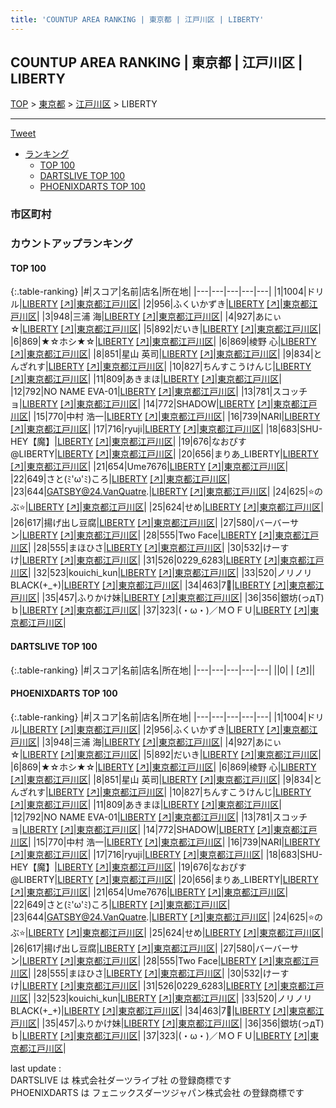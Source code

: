 ```yaml
---
title: 'COUNTUP AREA RANKING | 東京都 | 江戸川区 | LIBERTY'
---
```

## COUNTUP AREA RANKING | 東京都 | 江戸川区 | LIBERTY

[TOP](/darts/rank/) > [東京都](/darts/rank/東京都/) > [江戸川区](/darts/rank/東京都/江戸川区/) > LIBERTY

___

<a href="https://twitter.com/share?ref_src=twsrc%5Etfw" data-text="COUNTUP AREA RANKING | 東京都江戸川区LIBERTY" class="twitter-share-button" data-hashtags="DARTSLIVE,PHOENIXDARTS,darts,ダーツ" data-show-count="false">Tweet</a>

* [ランキング](#カウントアップランキング)
    * [TOP 100](#top-100)
    * [DARTSLIVE TOP 100](#dartslive-top-100)
    * [PHOENIXDARTS TOP 100](#phoenixdarts-top-100)

### 市区町村

<ul>

</ul>

### カウントアップランキング

#### TOP 100



{:.table-ranking}
|#|スコア|名前|店名|所在地|
|---|---|---|---|---|
|1|1004|<span class="rank-name-pd">ドリル</span>|<a href="/darts/rank/shops/95607.html">LIBERTY</a> <a href="https://vs.phoenixdarts.com/jp/shop/shopDetailInfo/s_95607?s_seq=95607">[↗]</a>|<a href="/darts/rank/東京都/江戸川区">東京都江戸川区</a>|
|2|956|<span class="rank-name-pd">ふくいかずき</span>|<a href="/darts/rank/shops/95607.html">LIBERTY</a> <a href="https://vs.phoenixdarts.com/jp/shop/shopDetailInfo/s_95607?s_seq=95607">[↗]</a>|<a href="/darts/rank/東京都/江戸川区">東京都江戸川区</a>|
|3|948|<span class="rank-name-pd"><span class="pro-icon-pd"></span>三浦 海</span>|<a href="/darts/rank/shops/95607.html">LIBERTY</a> <a href="https://vs.phoenixdarts.com/jp/shop/shopDetailInfo/s_95607?s_seq=95607">[↗]</a>|<a href="/darts/rank/東京都/江戸川区">東京都江戸川区</a>|
|4|927|<span class="rank-name-pd">あにぃ☆</span>|<a href="/darts/rank/shops/95607.html">LIBERTY</a> <a href="https://vs.phoenixdarts.com/jp/shop/shopDetailInfo/s_95607?s_seq=95607">[↗]</a>|<a href="/darts/rank/東京都/江戸川区">東京都江戸川区</a>|
|5|892|<span class="rank-name-pd">だいき</span>|<a href="/darts/rank/shops/95607.html">LIBERTY</a> <a href="https://vs.phoenixdarts.com/jp/shop/shopDetailInfo/s_95607?s_seq=95607">[↗]</a>|<a href="/darts/rank/東京都/江戸川区">東京都江戸川区</a>|
|6|869|<span class="rank-name-pd">★☆ホシ★☆</span>|<a href="/darts/rank/shops/95607.html">LIBERTY</a> <a href="https://vs.phoenixdarts.com/jp/shop/shopDetailInfo/s_95607?s_seq=95607">[↗]</a>|<a href="/darts/rank/東京都/江戸川区">東京都江戸川区</a>|
|6|869|<span class="rank-name-pd"><span class="pro-icon-pd"></span>棱野 心</span>|<a href="/darts/rank/shops/95607.html">LIBERTY</a> <a href="https://vs.phoenixdarts.com/jp/shop/shopDetailInfo/s_95607?s_seq=95607">[↗]</a>|<a href="/darts/rank/東京都/江戸川区">東京都江戸川区</a>|
|8|851|<span class="rank-name-pd"><span class="pro-icon-pd"></span>星山 英司</span>|<a href="/darts/rank/shops/95607.html">LIBERTY</a> <a href="https://vs.phoenixdarts.com/jp/shop/shopDetailInfo/s_95607?s_seq=95607">[↗]</a>|<a href="/darts/rank/東京都/江戸川区">東京都江戸川区</a>|
|9|834|<span class="rank-name-pd">とんざれす</span>|<a href="/darts/rank/shops/95607.html">LIBERTY</a> <a href="https://vs.phoenixdarts.com/jp/shop/shopDetailInfo/s_95607?s_seq=95607">[↗]</a>|<a href="/darts/rank/東京都/江戸川区">東京都江戸川区</a>|
|10|827|<span class="rank-name-pd">ちんすこうけんじ</span>|<a href="/darts/rank/shops/95607.html">LIBERTY</a> <a href="https://vs.phoenixdarts.com/jp/shop/shopDetailInfo/s_95607?s_seq=95607">[↗]</a>|<a href="/darts/rank/東京都/江戸川区">東京都江戸川区</a>|
|11|809|<span class="rank-name-pd">あきまほ</span>|<a href="/darts/rank/shops/95607.html">LIBERTY</a> <a href="https://vs.phoenixdarts.com/jp/shop/shopDetailInfo/s_95607?s_seq=95607">[↗]</a>|<a href="/darts/rank/東京都/江戸川区">東京都江戸川区</a>|
|12|792|<span class="rank-name-pd">NO NAME EVA-01</span>|<a href="/darts/rank/shops/95607.html">LIBERTY</a> <a href="https://vs.phoenixdarts.com/jp/shop/shopDetailInfo/s_95607?s_seq=95607">[↗]</a>|<a href="/darts/rank/東京都/江戸川区">東京都江戸川区</a>|
|13|781|<span class="rank-name-pd">スコッチョ</span>|<a href="/darts/rank/shops/95607.html">LIBERTY</a> <a href="https://vs.phoenixdarts.com/jp/shop/shopDetailInfo/s_95607?s_seq=95607">[↗]</a>|<a href="/darts/rank/東京都/江戸川区">東京都江戸川区</a>|
|14|772|<span class="rank-name-pd">SHADOW</span>|<a href="/darts/rank/shops/95607.html">LIBERTY</a> <a href="https://vs.phoenixdarts.com/jp/shop/shopDetailInfo/s_95607?s_seq=95607">[↗]</a>|<a href="/darts/rank/東京都/江戸川区">東京都江戸川区</a>|
|15|770|<span class="rank-name-pd"><span class="pro-icon-pd"></span>中村 浩一</span>|<a href="/darts/rank/shops/95607.html">LIBERTY</a> <a href="https://vs.phoenixdarts.com/jp/shop/shopDetailInfo/s_95607?s_seq=95607">[↗]</a>|<a href="/darts/rank/東京都/江戸川区">東京都江戸川区</a>|
|16|739|<span class="rank-name-pd">NARI</span>|<a href="/darts/rank/shops/95607.html">LIBERTY</a> <a href="https://vs.phoenixdarts.com/jp/shop/shopDetailInfo/s_95607?s_seq=95607">[↗]</a>|<a href="/darts/rank/東京都/江戸川区">東京都江戸川区</a>|
|17|716|<span class="rank-name-pd">ryuji</span>|<a href="/darts/rank/shops/95607.html">LIBERTY</a> <a href="https://vs.phoenixdarts.com/jp/shop/shopDetailInfo/s_95607?s_seq=95607">[↗]</a>|<a href="/darts/rank/東京都/江戸川区">東京都江戸川区</a>|
|18|683|<span class="rank-name-pd">SHU-HEY【魔】</span>|<a href="/darts/rank/shops/95607.html">LIBERTY</a> <a href="https://vs.phoenixdarts.com/jp/shop/shopDetailInfo/s_95607?s_seq=95607">[↗]</a>|<a href="/darts/rank/東京都/江戸川区">東京都江戸川区</a>|
|19|676|<span class="rank-name-pd">なおぴす@LIBERTY</span>|<a href="/darts/rank/shops/95607.html">LIBERTY</a> <a href="https://vs.phoenixdarts.com/jp/shop/shopDetailInfo/s_95607?s_seq=95607">[↗]</a>|<a href="/darts/rank/東京都/江戸川区">東京都江戸川区</a>|
|20|656|<span class="rank-name-pd">まりあ_LIBERTY</span>|<a href="/darts/rank/shops/95607.html">LIBERTY</a> <a href="https://vs.phoenixdarts.com/jp/shop/shopDetailInfo/s_95607?s_seq=95607">[↗]</a>|<a href="/darts/rank/東京都/江戸川区">東京都江戸川区</a>|
|21|654|<span class="rank-name-pd">Ume7676</span>|<a href="/darts/rank/shops/95607.html">LIBERTY</a> <a href="https://vs.phoenixdarts.com/jp/shop/shopDetailInfo/s_95607?s_seq=95607">[↗]</a>|<a href="/darts/rank/東京都/江戸川区">東京都江戸川区</a>|
|22|649|<span class="rank-name-pd">さと(ﾐ&#x27;ω&#x27;ﾐ)ころ</span>|<a href="/darts/rank/shops/95607.html">LIBERTY</a> <a href="https://vs.phoenixdarts.com/jp/shop/shopDetailInfo/s_95607?s_seq=95607">[↗]</a>|<a href="/darts/rank/東京都/江戸川区">東京都江戸川区</a>|
|23|644|<span class="rank-name-pd">GATSBY@24.VanQuatre.</span>|<a href="/darts/rank/shops/95607.html">LIBERTY</a> <a href="https://vs.phoenixdarts.com/jp/shop/shopDetailInfo/s_95607?s_seq=95607">[↗]</a>|<a href="/darts/rank/東京都/江戸川区">東京都江戸川区</a>|
|24|625|<span class="rank-name-pd">⭐️のぶ⭐️</span>|<a href="/darts/rank/shops/95607.html">LIBERTY</a> <a href="https://vs.phoenixdarts.com/jp/shop/shopDetailInfo/s_95607?s_seq=95607">[↗]</a>|<a href="/darts/rank/東京都/江戸川区">東京都江戸川区</a>|
|25|624|<span class="rank-name-pd">せめ</span>|<a href="/darts/rank/shops/95607.html">LIBERTY</a> <a href="https://vs.phoenixdarts.com/jp/shop/shopDetailInfo/s_95607?s_seq=95607">[↗]</a>|<a href="/darts/rank/東京都/江戸川区">東京都江戸川区</a>|
|26|617|<span class="rank-name-pd">揚げ出し豆腐</span>|<a href="/darts/rank/shops/95607.html">LIBERTY</a> <a href="https://vs.phoenixdarts.com/jp/shop/shopDetailInfo/s_95607?s_seq=95607">[↗]</a>|<a href="/darts/rank/東京都/江戸川区">東京都江戸川区</a>|
|27|580|<span class="rank-name-pd">バーバーサン</span>|<a href="/darts/rank/shops/95607.html">LIBERTY</a> <a href="https://vs.phoenixdarts.com/jp/shop/shopDetailInfo/s_95607?s_seq=95607">[↗]</a>|<a href="/darts/rank/東京都/江戸川区">東京都江戸川区</a>|
|28|555|<span class="rank-name-pd">Two Face</span>|<a href="/darts/rank/shops/95607.html">LIBERTY</a> <a href="https://vs.phoenixdarts.com/jp/shop/shopDetailInfo/s_95607?s_seq=95607">[↗]</a>|<a href="/darts/rank/東京都/江戸川区">東京都江戸川区</a>|
|28|555|<span class="rank-name-pd">まほひさ</span>|<a href="/darts/rank/shops/95607.html">LIBERTY</a> <a href="https://vs.phoenixdarts.com/jp/shop/shopDetailInfo/s_95607?s_seq=95607">[↗]</a>|<a href="/darts/rank/東京都/江戸川区">東京都江戸川区</a>|
|30|532|<span class="rank-name-pd">けーすけ</span>|<a href="/darts/rank/shops/95607.html">LIBERTY</a> <a href="https://vs.phoenixdarts.com/jp/shop/shopDetailInfo/s_95607?s_seq=95607">[↗]</a>|<a href="/darts/rank/東京都/江戸川区">東京都江戸川区</a>|
|31|526|<span class="rank-name-pd">0229_6283</span>|<a href="/darts/rank/shops/95607.html">LIBERTY</a> <a href="https://vs.phoenixdarts.com/jp/shop/shopDetailInfo/s_95607?s_seq=95607">[↗]</a>|<a href="/darts/rank/東京都/江戸川区">東京都江戸川区</a>|
|32|523|<span class="rank-name-pd">kouichi_kun</span>|<a href="/darts/rank/shops/95607.html">LIBERTY</a> <a href="https://vs.phoenixdarts.com/jp/shop/shopDetailInfo/s_95607?s_seq=95607">[↗]</a>|<a href="/darts/rank/東京都/江戸川区">東京都江戸川区</a>|
|33|520|<span class="rank-name-pd">ノリノリBLACK(+_+)</span>|<a href="/darts/rank/shops/95607.html">LIBERTY</a> <a href="https://vs.phoenixdarts.com/jp/shop/shopDetailInfo/s_95607?s_seq=95607">[↗]</a>|<a href="/darts/rank/東京都/江戸川区">東京都江戸川区</a>|
|34|463|<span class="rank-name-pd">7🗽</span>|<a href="/darts/rank/shops/95607.html">LIBERTY</a> <a href="https://vs.phoenixdarts.com/jp/shop/shopDetailInfo/s_95607?s_seq=95607">[↗]</a>|<a href="/darts/rank/東京都/江戸川区">東京都江戸川区</a>|
|35|457|<span class="rank-name-pd">ふりかけ妹</span>|<a href="/darts/rank/shops/95607.html">LIBERTY</a> <a href="https://vs.phoenixdarts.com/jp/shop/shopDetailInfo/s_95607?s_seq=95607">[↗]</a>|<a href="/darts/rank/東京都/江戸川区">東京都江戸川区</a>|
|36|356|<span class="rank-name-pd">銀坊(っдT)ｂ</span>|<a href="/darts/rank/shops/95607.html">LIBERTY</a> <a href="https://vs.phoenixdarts.com/jp/shop/shopDetailInfo/s_95607?s_seq=95607">[↗]</a>|<a href="/darts/rank/東京都/江戸川区">東京都江戸川区</a>|
|37|323|<span class="rank-name-pd">(・ω・)／ＭＯＦＵ</span>|<a href="/darts/rank/shops/95607.html">LIBERTY</a> <a href="https://vs.phoenixdarts.com/jp/shop/shopDetailInfo/s_95607?s_seq=95607">[↗]</a>|<a href="/darts/rank/東京都/江戸川区">東京都江戸川区</a>|


#### DARTSLIVE TOP 100



{:.table-ranking}
|#|スコア|名前|店名|所在地|
|---|---|---|---|---|
||0|<span class="rank-name-dl"> </span>|<a href="/darts/rank/shops/.html"></a> <a href="">[↗]</a>|<a href="/darts/rank//"></a>|


#### PHOENIXDARTS TOP 100



{:.table-ranking}
|#|スコア|名前|店名|所在地|
|---|---|---|---|---|
|1|1004|<span class="rank-name-pd">ドリル</span>|<a href="/darts/rank/shops/95607.html">LIBERTY</a> <a href="https://vs.phoenixdarts.com/jp/shop/shopDetailInfo/s_95607?s_seq=95607">[↗]</a>|<a href="/darts/rank/東京都/江戸川区">東京都江戸川区</a>|
|2|956|<span class="rank-name-pd">ふくいかずき</span>|<a href="/darts/rank/shops/95607.html">LIBERTY</a> <a href="https://vs.phoenixdarts.com/jp/shop/shopDetailInfo/s_95607?s_seq=95607">[↗]</a>|<a href="/darts/rank/東京都/江戸川区">東京都江戸川区</a>|
|3|948|<span class="rank-name-pd"><span class="pro-icon-pd"></span>三浦 海</span>|<a href="/darts/rank/shops/95607.html">LIBERTY</a> <a href="https://vs.phoenixdarts.com/jp/shop/shopDetailInfo/s_95607?s_seq=95607">[↗]</a>|<a href="/darts/rank/東京都/江戸川区">東京都江戸川区</a>|
|4|927|<span class="rank-name-pd">あにぃ☆</span>|<a href="/darts/rank/shops/95607.html">LIBERTY</a> <a href="https://vs.phoenixdarts.com/jp/shop/shopDetailInfo/s_95607?s_seq=95607">[↗]</a>|<a href="/darts/rank/東京都/江戸川区">東京都江戸川区</a>|
|5|892|<span class="rank-name-pd">だいき</span>|<a href="/darts/rank/shops/95607.html">LIBERTY</a> <a href="https://vs.phoenixdarts.com/jp/shop/shopDetailInfo/s_95607?s_seq=95607">[↗]</a>|<a href="/darts/rank/東京都/江戸川区">東京都江戸川区</a>|
|6|869|<span class="rank-name-pd">★☆ホシ★☆</span>|<a href="/darts/rank/shops/95607.html">LIBERTY</a> <a href="https://vs.phoenixdarts.com/jp/shop/shopDetailInfo/s_95607?s_seq=95607">[↗]</a>|<a href="/darts/rank/東京都/江戸川区">東京都江戸川区</a>|
|6|869|<span class="rank-name-pd"><span class="pro-icon-pd"></span>棱野 心</span>|<a href="/darts/rank/shops/95607.html">LIBERTY</a> <a href="https://vs.phoenixdarts.com/jp/shop/shopDetailInfo/s_95607?s_seq=95607">[↗]</a>|<a href="/darts/rank/東京都/江戸川区">東京都江戸川区</a>|
|8|851|<span class="rank-name-pd"><span class="pro-icon-pd"></span>星山 英司</span>|<a href="/darts/rank/shops/95607.html">LIBERTY</a> <a href="https://vs.phoenixdarts.com/jp/shop/shopDetailInfo/s_95607?s_seq=95607">[↗]</a>|<a href="/darts/rank/東京都/江戸川区">東京都江戸川区</a>|
|9|834|<span class="rank-name-pd">とんざれす</span>|<a href="/darts/rank/shops/95607.html">LIBERTY</a> <a href="https://vs.phoenixdarts.com/jp/shop/shopDetailInfo/s_95607?s_seq=95607">[↗]</a>|<a href="/darts/rank/東京都/江戸川区">東京都江戸川区</a>|
|10|827|<span class="rank-name-pd">ちんすこうけんじ</span>|<a href="/darts/rank/shops/95607.html">LIBERTY</a> <a href="https://vs.phoenixdarts.com/jp/shop/shopDetailInfo/s_95607?s_seq=95607">[↗]</a>|<a href="/darts/rank/東京都/江戸川区">東京都江戸川区</a>|
|11|809|<span class="rank-name-pd">あきまほ</span>|<a href="/darts/rank/shops/95607.html">LIBERTY</a> <a href="https://vs.phoenixdarts.com/jp/shop/shopDetailInfo/s_95607?s_seq=95607">[↗]</a>|<a href="/darts/rank/東京都/江戸川区">東京都江戸川区</a>|
|12|792|<span class="rank-name-pd">NO NAME EVA-01</span>|<a href="/darts/rank/shops/95607.html">LIBERTY</a> <a href="https://vs.phoenixdarts.com/jp/shop/shopDetailInfo/s_95607?s_seq=95607">[↗]</a>|<a href="/darts/rank/東京都/江戸川区">東京都江戸川区</a>|
|13|781|<span class="rank-name-pd">スコッチョ</span>|<a href="/darts/rank/shops/95607.html">LIBERTY</a> <a href="https://vs.phoenixdarts.com/jp/shop/shopDetailInfo/s_95607?s_seq=95607">[↗]</a>|<a href="/darts/rank/東京都/江戸川区">東京都江戸川区</a>|
|14|772|<span class="rank-name-pd">SHADOW</span>|<a href="/darts/rank/shops/95607.html">LIBERTY</a> <a href="https://vs.phoenixdarts.com/jp/shop/shopDetailInfo/s_95607?s_seq=95607">[↗]</a>|<a href="/darts/rank/東京都/江戸川区">東京都江戸川区</a>|
|15|770|<span class="rank-name-pd"><span class="pro-icon-pd"></span>中村 浩一</span>|<a href="/darts/rank/shops/95607.html">LIBERTY</a> <a href="https://vs.phoenixdarts.com/jp/shop/shopDetailInfo/s_95607?s_seq=95607">[↗]</a>|<a href="/darts/rank/東京都/江戸川区">東京都江戸川区</a>|
|16|739|<span class="rank-name-pd">NARI</span>|<a href="/darts/rank/shops/95607.html">LIBERTY</a> <a href="https://vs.phoenixdarts.com/jp/shop/shopDetailInfo/s_95607?s_seq=95607">[↗]</a>|<a href="/darts/rank/東京都/江戸川区">東京都江戸川区</a>|
|17|716|<span class="rank-name-pd">ryuji</span>|<a href="/darts/rank/shops/95607.html">LIBERTY</a> <a href="https://vs.phoenixdarts.com/jp/shop/shopDetailInfo/s_95607?s_seq=95607">[↗]</a>|<a href="/darts/rank/東京都/江戸川区">東京都江戸川区</a>|
|18|683|<span class="rank-name-pd">SHU-HEY【魔】</span>|<a href="/darts/rank/shops/95607.html">LIBERTY</a> <a href="https://vs.phoenixdarts.com/jp/shop/shopDetailInfo/s_95607?s_seq=95607">[↗]</a>|<a href="/darts/rank/東京都/江戸川区">東京都江戸川区</a>|
|19|676|<span class="rank-name-pd">なおぴす@LIBERTY</span>|<a href="/darts/rank/shops/95607.html">LIBERTY</a> <a href="https://vs.phoenixdarts.com/jp/shop/shopDetailInfo/s_95607?s_seq=95607">[↗]</a>|<a href="/darts/rank/東京都/江戸川区">東京都江戸川区</a>|
|20|656|<span class="rank-name-pd">まりあ_LIBERTY</span>|<a href="/darts/rank/shops/95607.html">LIBERTY</a> <a href="https://vs.phoenixdarts.com/jp/shop/shopDetailInfo/s_95607?s_seq=95607">[↗]</a>|<a href="/darts/rank/東京都/江戸川区">東京都江戸川区</a>|
|21|654|<span class="rank-name-pd">Ume7676</span>|<a href="/darts/rank/shops/95607.html">LIBERTY</a> <a href="https://vs.phoenixdarts.com/jp/shop/shopDetailInfo/s_95607?s_seq=95607">[↗]</a>|<a href="/darts/rank/東京都/江戸川区">東京都江戸川区</a>|
|22|649|<span class="rank-name-pd">さと(ﾐ&#x27;ω&#x27;ﾐ)ころ</span>|<a href="/darts/rank/shops/95607.html">LIBERTY</a> <a href="https://vs.phoenixdarts.com/jp/shop/shopDetailInfo/s_95607?s_seq=95607">[↗]</a>|<a href="/darts/rank/東京都/江戸川区">東京都江戸川区</a>|
|23|644|<span class="rank-name-pd">GATSBY@24.VanQuatre.</span>|<a href="/darts/rank/shops/95607.html">LIBERTY</a> <a href="https://vs.phoenixdarts.com/jp/shop/shopDetailInfo/s_95607?s_seq=95607">[↗]</a>|<a href="/darts/rank/東京都/江戸川区">東京都江戸川区</a>|
|24|625|<span class="rank-name-pd">⭐️のぶ⭐️</span>|<a href="/darts/rank/shops/95607.html">LIBERTY</a> <a href="https://vs.phoenixdarts.com/jp/shop/shopDetailInfo/s_95607?s_seq=95607">[↗]</a>|<a href="/darts/rank/東京都/江戸川区">東京都江戸川区</a>|
|25|624|<span class="rank-name-pd">せめ</span>|<a href="/darts/rank/shops/95607.html">LIBERTY</a> <a href="https://vs.phoenixdarts.com/jp/shop/shopDetailInfo/s_95607?s_seq=95607">[↗]</a>|<a href="/darts/rank/東京都/江戸川区">東京都江戸川区</a>|
|26|617|<span class="rank-name-pd">揚げ出し豆腐</span>|<a href="/darts/rank/shops/95607.html">LIBERTY</a> <a href="https://vs.phoenixdarts.com/jp/shop/shopDetailInfo/s_95607?s_seq=95607">[↗]</a>|<a href="/darts/rank/東京都/江戸川区">東京都江戸川区</a>|
|27|580|<span class="rank-name-pd">バーバーサン</span>|<a href="/darts/rank/shops/95607.html">LIBERTY</a> <a href="https://vs.phoenixdarts.com/jp/shop/shopDetailInfo/s_95607?s_seq=95607">[↗]</a>|<a href="/darts/rank/東京都/江戸川区">東京都江戸川区</a>|
|28|555|<span class="rank-name-pd">Two Face</span>|<a href="/darts/rank/shops/95607.html">LIBERTY</a> <a href="https://vs.phoenixdarts.com/jp/shop/shopDetailInfo/s_95607?s_seq=95607">[↗]</a>|<a href="/darts/rank/東京都/江戸川区">東京都江戸川区</a>|
|28|555|<span class="rank-name-pd">まほひさ</span>|<a href="/darts/rank/shops/95607.html">LIBERTY</a> <a href="https://vs.phoenixdarts.com/jp/shop/shopDetailInfo/s_95607?s_seq=95607">[↗]</a>|<a href="/darts/rank/東京都/江戸川区">東京都江戸川区</a>|
|30|532|<span class="rank-name-pd">けーすけ</span>|<a href="/darts/rank/shops/95607.html">LIBERTY</a> <a href="https://vs.phoenixdarts.com/jp/shop/shopDetailInfo/s_95607?s_seq=95607">[↗]</a>|<a href="/darts/rank/東京都/江戸川区">東京都江戸川区</a>|
|31|526|<span class="rank-name-pd">0229_6283</span>|<a href="/darts/rank/shops/95607.html">LIBERTY</a> <a href="https://vs.phoenixdarts.com/jp/shop/shopDetailInfo/s_95607?s_seq=95607">[↗]</a>|<a href="/darts/rank/東京都/江戸川区">東京都江戸川区</a>|
|32|523|<span class="rank-name-pd">kouichi_kun</span>|<a href="/darts/rank/shops/95607.html">LIBERTY</a> <a href="https://vs.phoenixdarts.com/jp/shop/shopDetailInfo/s_95607?s_seq=95607">[↗]</a>|<a href="/darts/rank/東京都/江戸川区">東京都江戸川区</a>|
|33|520|<span class="rank-name-pd">ノリノリBLACK(+_+)</span>|<a href="/darts/rank/shops/95607.html">LIBERTY</a> <a href="https://vs.phoenixdarts.com/jp/shop/shopDetailInfo/s_95607?s_seq=95607">[↗]</a>|<a href="/darts/rank/東京都/江戸川区">東京都江戸川区</a>|
|34|463|<span class="rank-name-pd">7🗽</span>|<a href="/darts/rank/shops/95607.html">LIBERTY</a> <a href="https://vs.phoenixdarts.com/jp/shop/shopDetailInfo/s_95607?s_seq=95607">[↗]</a>|<a href="/darts/rank/東京都/江戸川区">東京都江戸川区</a>|
|35|457|<span class="rank-name-pd">ふりかけ妹</span>|<a href="/darts/rank/shops/95607.html">LIBERTY</a> <a href="https://vs.phoenixdarts.com/jp/shop/shopDetailInfo/s_95607?s_seq=95607">[↗]</a>|<a href="/darts/rank/東京都/江戸川区">東京都江戸川区</a>|
|36|356|<span class="rank-name-pd">銀坊(っдT)ｂ</span>|<a href="/darts/rank/shops/95607.html">LIBERTY</a> <a href="https://vs.phoenixdarts.com/jp/shop/shopDetailInfo/s_95607?s_seq=95607">[↗]</a>|<a href="/darts/rank/東京都/江戸川区">東京都江戸川区</a>|
|37|323|<span class="rank-name-pd">(・ω・)／ＭＯＦＵ</span>|<a href="/darts/rank/shops/95607.html">LIBERTY</a> <a href="https://vs.phoenixdarts.com/jp/shop/shopDetailInfo/s_95607?s_seq=95607">[↗]</a>|<a href="/darts/rank/東京都/江戸川区">東京都江戸川区</a>|


<div class="footer border-top border-gray-light mt-5 pt-3 text-right text-gray">
    last update : <span style="font-weight: italic" id="foot_last_modified"></span><br />
    DARTSLIVE は 株式会社ダーツライブ社 の登録商標です<br />
    PHOENIXDARTS は フェニックスダーツジャパン株式会社 の登録商標です<br />
</div>

<script src="https://cdnjs.cloudflare.com/ajax/libs/jquery.tablesorter/2.31.3/js/jquery.tablesorter.min.js" integrity="sha512-qzgd5cYSZcosqpzpn7zF2ZId8f/8CHmFKZ8j7mU4OUXTNRd5g+ZHBPsgKEwoqxCtdQvExE5LprwwPAgoicguNg==" crossorigin="anonymous" referrerpolicy="no-referrer"></script>
<link rel="stylesheet" href="https://cdnjs.cloudflare.com/ajax/libs/jquery.tablesorter/2.31.3/css/theme.default.min.css" integrity="sha512-wghhOJkjQX0Lh3NSWvNKeZ0ZpNn+SPVXX1Qyc9OCaogADktxrBiBdKGDoqVUOyhStvMBmJQ8ZdMHiR3wuEq8+w==" crossorigin="anonymous" referrerpolicy="no-referrer" />
<script>
$(function() {
    $(".table-ranking").tablesorter({sortList:[[0, 0]]});
    $("#foot_last_modified").text(formatDate(new Date(document.lastModified), 'yyyy-MM-dd HH:mm:ss'));
});
</script>

<script async src="https://platform.twitter.com/widgets.js" charset="utf-8"></script>